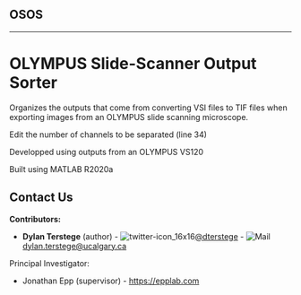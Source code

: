 ## OSOS
--------

# OLYMPUS Slide-Scanner Output Sorter

Organizes the outputs that come from converting VSI files to TIF files when exporting images from an OLYMPUS slide scanning microscope.

Edit the number of channels to be separated (line 34)

Developped using outputs from an OLYMPUS VS120

Built using MATLAB R2020a

## Contact Us

**Contributors:**
- **Dylan Terstege** (author) - ![twitter-icon_16x16](https://user-images.githubusercontent.com/44174532/113163958-e3d3e400-91fd-11eb-8d79-17906d8d3f25.png)[@dterstege](https://twitter.com/dterstege) - ![Mail](https://user-images.githubusercontent.com/44174532/113164412-50e77980-91fe-11eb-9282-dd83852578ce.png)
<dylan.terstege@ucalgary.ca>


Principal Investigator:
- Jonathan Epp (supervisor) - https://epplab.com
